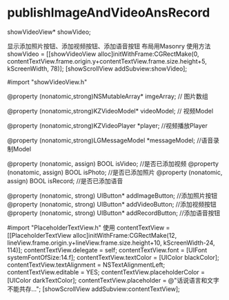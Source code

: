 # publishImageAndVideoAnsRecord

showVideoView* showVideo;

显示添加照片按钮、添加视频按钮、添加语音按钮 布局用Masonry
使用方法
showVideo = [[showVideoView alloc]initWithFrame:CGRectMake(0, contentTextView.frame.origin.y+contentTextView.frame.size.height+5, kScreenWidth, 78)];
[showScrollView addSubview:showVideo];


#import "showVideoView.h"

@property (nonatomic,strong)NSMutableArray* imgeArray;  // 图片数组

@property (nonatomic,strong)KZVideoModel*  videoModel;   // 视频Model

@property (nonatomic,strong)KZVideoPlayer *player;       //视频播放Player

@property (nonatomic,strong)LGMessageModel *messageModel;  //语音录制Model

@property (nonatomic, assign)    BOOL isVideo;            //是否已添加视频
@property (nonatomic, assign)    BOOL isPhoto;            //是否已添加照片
@property (nonatomic, assign)    BOOL isRecord;           //是否已添加语音

@property (nonatomic, strong) UIButton* addImageButton;   //添加照片按钮
@property (nonatomic, strong) UIButton* addVideoButton;   //添加视频按钮
@property (nonatomic, strong) UIButton* addRecordButton;  //添加语音按钮

#import "PlaceholderTextView.h"
使用
contentTextView = [[PlaceholderTextView alloc]initWithFrame:CGRectMake(12, lineView.frame.origin.y+lineView.frame.size.height+10, kScreenWidth-24, 114)];
contentTextView.delegate = self;
contentTextView.font = [UIFont systemFontOfSize:14.f];
contentTextView.textColor = [UIColor blackColor];
contentTextView.textAlignment = NSTextAlignmentLeft;
contentTextView.editable = YES;
contentTextView.placeholderColor = [UIColor darkTextColor];
contentTextView.placeholder = @"话说语言和文字不能共存...";
[showScrollView addSubview:contentTextView];
